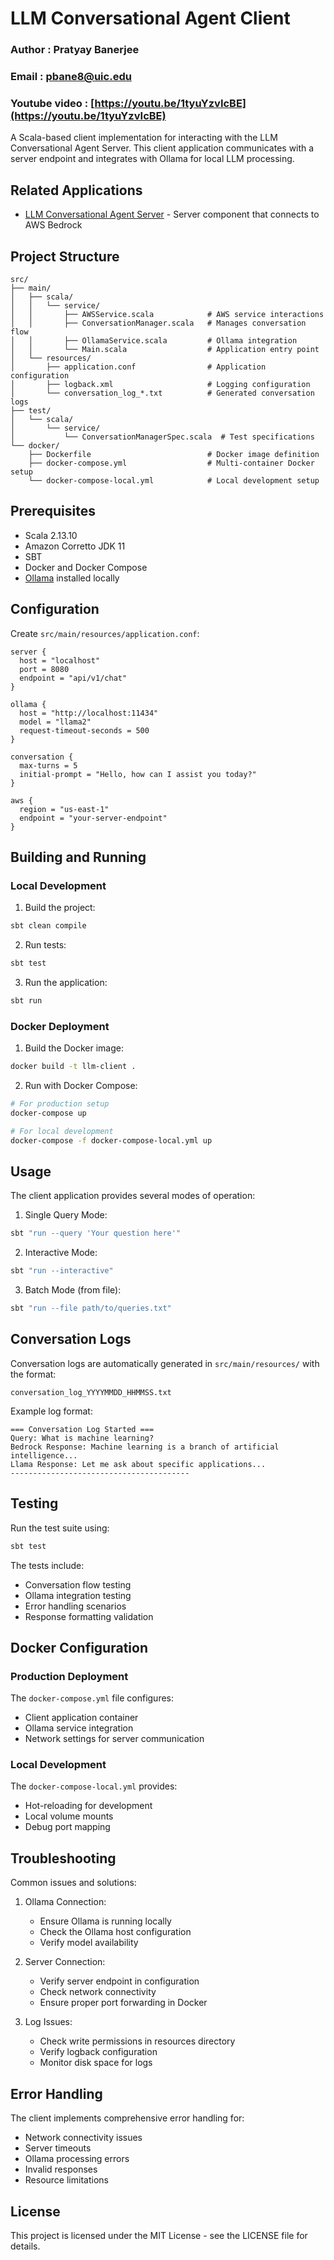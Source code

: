 # LLM Conversational Agent Client

### Author : Pratyay Banerjee
### Email : pbane8@uic.edu
### Youtube video : [https://youtu.be/1tyuYzvIcBE](https://youtu.be/1tyuYzvIcBE)
A Scala-based client implementation for interacting with the LLM Conversational Agent Server. This client application communicates with a server endpoint and integrates with Ollama for local LLM processing.


## Related Applications
- [LLM Conversational Agent Server](https://github.com/prat-bane/LLMConversationalAgent) - Server component that connects to AWS Bedrock

## Project Structure
```
src/
├── main/
│   ├── scala/
│   │   └── service/
│   │       ├── AWSService.scala            # AWS service interactions
│   │       ├── ConversationManager.scala   # Manages conversation flow
│   │       ├── OllamaService.scala         # Ollama integration
│   │       └── Main.scala                  # Application entry point
│   └── resources/
│       ├── application.conf                # Application configuration
│       ├── logback.xml                     # Logging configuration
│       └── conversation_log_*.txt          # Generated conversation logs
├── test/
│   └── scala/
│       └── service/
│           └── ConversationManagerSpec.scala  # Test specifications
└── docker/
    ├── Dockerfile                          # Docker image definition
    ├── docker-compose.yml                  # Multi-container Docker setup
    └── docker-compose-local.yml            # Local development setup
```

## Prerequisites
- Scala 2.13.10
- Amazon Corretto JDK 11
- SBT
- Docker and Docker Compose
- [Ollama](https://ollama.ai/) installed locally

## Configuration

Create `src/main/resources/application.conf`:
```hocon
server {
  host = "localhost"
  port = 8080
  endpoint = "api/v1/chat"
}

ollama {
  host = "http://localhost:11434"
  model = "llama2"
  request-timeout-seconds = 500
}

conversation {
  max-turns = 5
  initial-prompt = "Hello, how can I assist you today?"
}

aws {
  region = "us-east-1"
  endpoint = "your-server-endpoint"
}
```

## Building and Running

### Local Development
1. Build the project:
```bash
sbt clean compile
```

2. Run tests:
```bash
sbt test
```

3. Run the application:
```bash
sbt run
```

### Docker Deployment
1. Build the Docker image:
```bash
docker build -t llm-client .
```

2. Run with Docker Compose:
```bash
# For production setup
docker-compose up

# For local development
docker-compose -f docker-compose-local.yml up
```

## Usage

The client application provides several modes of operation:

1. Single Query Mode:
```bash
sbt "run --query 'Your question here'"
```

2. Interactive Mode:
```bash
sbt "run --interactive"
```

3. Batch Mode (from file):
```bash
sbt "run --file path/to/queries.txt"
```

## Conversation Logs

Conversation logs are automatically generated in `src/main/resources/` with the format:
```
conversation_log_YYYYMMDD_HHMMSS.txt
```

Example log format:
```
=== Conversation Log Started ===
Query: What is machine learning?
Bedrock Response: Machine learning is a branch of artificial intelligence...
Llama Response: Let me ask about specific applications...
----------------------------------------
```

## Testing
Run the test suite using:
```bash
sbt test
```

The tests include:
- Conversation flow testing
- Ollama integration testing
- Error handling scenarios
- Response formatting validation

## Docker Configuration

### Production Deployment
The `docker-compose.yml` file configures:
- Client application container
- Ollama service integration
- Network settings for server communication

### Local Development
The `docker-compose-local.yml` provides:
- Hot-reloading for development
- Local volume mounts
- Debug port mapping

## Troubleshooting

Common issues and solutions:

1. Ollama Connection:
   - Ensure Ollama is running locally
   - Check the Ollama host configuration
   - Verify model availability

2. Server Connection:
   - Verify server endpoint in configuration
   - Check network connectivity
   - Ensure proper port forwarding in Docker

3. Log Issues:
   - Check write permissions in resources directory
   - Verify logback configuration
   - Monitor disk space for logs

## Error Handling

The client implements comprehensive error handling for:
- Network connectivity issues
- Server timeouts
- Ollama processing errors
- Invalid responses
- Resource limitations




## License

This project is licensed under the MIT License - see the LICENSE file for details.
